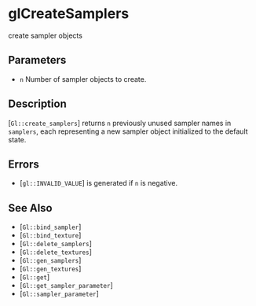 # glCreateSamplers
create sampler objects

## Parameters
- `n`
  Number of sampler objects to create.

## Description
[`Gl::create_samplers`] returns `n` previously unused sampler names in
  `samplers`, each representing a new sampler object initialized to the
  default state.

## Errors
- [`gl::INVALID_VALUE`] is generated if `n` is negative.

## See Also
- [`Gl::bind_sampler`]
- [`Gl::bind_texture`]
- [`Gl::delete_samplers`]
- [`Gl::delete_textures`]
- [`Gl::gen_samplers`]
- [`Gl::gen_textures`]
- [`Gl::get`]
- [`Gl::get_sampler_parameter`]
- [`Gl::sampler_parameter`]
